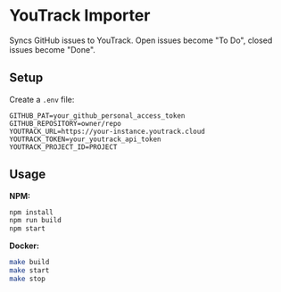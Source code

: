 # YouTrack Importer

Syncs GitHub issues to YouTrack. Open issues become "To Do", closed issues become "Done".

## Setup

Create a `.env` file:

```
GITHUB_PAT=your_github_personal_access_token
GITHUB_REPOSITORY=owner/repo
YOUTRACK_URL=https://your-instance.youtrack.cloud
YOUTRACK_TOKEN=your_youtrack_api_token
YOUTRACK_PROJECT_ID=PROJECT
```

## Usage

**NPM:**

```bash
npm install
npm run build
npm start
```

**Docker:**

```bash
make build
make start
make stop
```
